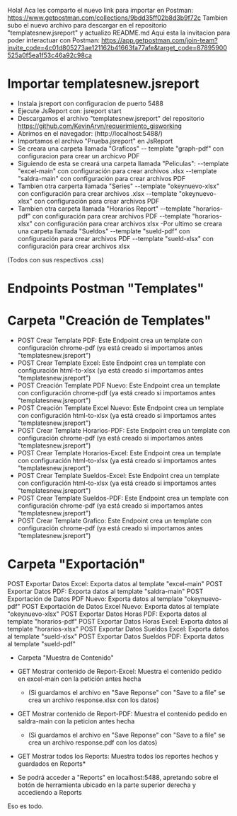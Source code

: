 Hola!
Aca les comparto el nuevo link para importar en Postman: 
https://www.getpostman.com/collections/9bdd35ff02b8d3b9f72c
Tambien subo el nuevo archivo para descargar en el repositorio "templatesnew.jsreport" y actualizo README.md 
Aqui esta la invitacion para poder interactuar con Postman:
https://app.getpostman.com/join-team?invite_code=4c01d805273ae121162b41663fa77afe&target_code=87895900525a0f5ea1f53c46a92c98ca


# Importar templatesnew.jsreport

- Instala jsreport con configuracion de puerto 5488
- Ejecute JsReport con: jsreport start
- Descargamos el archivo "templatesnew.jsreport" del repositorio https://github.com/KevinArvn/requerimiento_gisworking
- Abrimos en el navegador: (http://localhost:5488/)
- Importamos el archivo "Prueba.jsreport" en JsReport
- Se creara una carpeta llamada "Graficos"
  -- template "graph-pdf" con configuracion para crear un archicvo PDF 
- Siguiendo de esta se creará una carpeta llamada "Peliculas":
  --template "excel-main" con configuración para crear archivos .xlsx
  --template "saldra-main" con configuración para crear archivos PDF
- Tambien otra carperta llamada "Series"
  --template "okeynuevo-xlsx" con configuración para crear archivos .xlsx
  --template "okeynuevo-xlsx" con configuración para crear archivos PDF
-  Tambien otra carpeta llamada "Horarios Report"
  --template "horarios-pdf" con configuración para crear archivos PDF
  --template "horarios-xlsx" con configuración para crear archivos xlsx
-Por ultimo se creara una carpeta llamada "Sueldos"
  --template "sueld-pdf" con configuración para crear archivos PDF
  --template "sueld-xlsx" con configuración para crear archivos xlsx
  
  (Todos con sus respectivos .css)

# Endpoints Postman "Templates"

 # Carpeta "Creación de Templates"

 - POST Crear Template PDF: Este Endpoint crea un template con configuración chrome-pdf (ya está creado si importamos antes "templatesnew.jsreport")
 - POST Crear Template Excel: Este Endpoint crea un template con configuración html-to-xlsx (ya está creado si importamos antes "templatesnew.jsreport")
 - POST Creación Template PDF Nuevo: Este Endpoint crea un template con configuración chrome-pdf (ya está creado si importamos antes "templatesnew.jsreport")
 - POST Creación Template Excel Nuevo: Este Endpoint crea un template con configuración html-to-xlsx (ya está creado si importamos antes "templatesnew.jsreport")
  - POST Crear Template Horarios-PDF: Este Endpoint crea un template con configuración chrome-pdf (ya está creado si importamos antes "templatesnew.jsreport")
  - POST Crear Template Horarios-Excel: Este Endpoint crea un template con configuración html-to-xlsx (ya está creado si importamos antes "templatesnew.jsreport")
  - POST Crear Template Sueldos-Excel: Este Endpoint crea un template con configuración html-to-xlsx (ya está creado si importamos antes "templatesnew.jsreport")
  - POST Crear Template Sueldos-PDF: Este Endpoint crea un template con configuración chrome-pdf (ya está creado si importamos antes "templatesnew.jsreport")
 - POST Crear Template Grafico: Este Endpoint crea un template con configuración chrome-pdf (ya está creado si importamos antes "templatesnew.jsreport")
 
  
  # Carpeta "Exportación"

POST Exportar Datos Excel: Exporta datos al template "excel-main"
POST Exportar Datos PDF: Exporta datos al template "saldra-main"
POST Exportación de Datos PDF Nuevo: Exporta datos al template "okeynuevo-pdf"
POST Exportación de Datos Excel Nuevo: Exporta datos al template "okeynuevo-xlsx"
POST Exportar Datos Horas PDF: Exporta datos al template "horarios-pdf"
POST Exportar Datos Horas Excel: Exporta datos al template "horarios-xlsx"
POST Exportar Datos Sueldos Excel: Exporta datos al template "sueld-xlsx"
POST Exportar Datos Sueldos PDF: Exporta datos al template "sueld-pdf"


- Carpeta "Muestra de Contenido"

- GET Mostrar contenido de Report-Excel: Muestra el contenido pedido en excel-main con la petición antes hecha 
    - (Si guardamos el archivo en "Save Reponse" con "Save to a file" se crea un archivo response.xlsx con los datos)  
- GET Mostrar contenido de Report-PDF: Muestra el contenido pedido en saldra-main con la peticion antes hecha
    - (Si guardamos el archivo en "Save Reponse" con "Save to a file" se crea un archivo response.pdf con los datos)  
- GET Mostrar todos los Reports: Muestra todos los reportes hechos y guardados en Reports*

- Se podrá acceder a "Reports" en localhost:5488, apretando sobre el botón de herramienta ubicado en la parte superior derecha y accediendo a Reports

Eso es todo.
 
